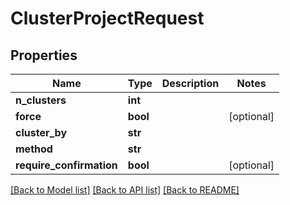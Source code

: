 # ClusterProjectRequest

## Properties
Name | Type | Description | Notes
------------ | ------------- | ------------- | -------------
**n_clusters** | **int** |  | 
**force** | **bool** |  | [optional] 
**cluster_by** | **str** |  | 
**method** | **str** |  | 
**require_confirmation** | **bool** |  | [optional] 

[[Back to Model list]](../README.md#documentation-for-models) [[Back to API list]](../README.md#documentation-for-api-endpoints) [[Back to README]](../README.md)


